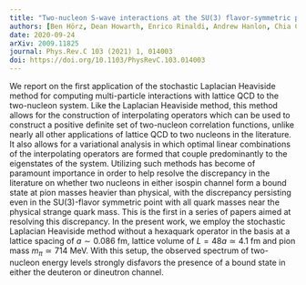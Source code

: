 ```yaml
---
title: "Two-nucleon S-wave interactions at the SU(3) flavor-symmetric point with $m_{ud}=m^{phys}_s$: a first lattice QCD calculation with the stochastic Laplacian Heaviside method"
authors: [Ben Hörz, Dean Howarth, Enrico Rinaldi, Andrew Hanlon, Chia Cheng Chang, Christopher Körber, Evan Berkowitz, John Bulava, M.A. Clark, Wayne Tai Lee, Colin Morningstar, Amy Nicholson, Pavlos Vranas, André Walker-Loud]
date: 2020-09-24
arXiv: 2009.11825
journal: Phys.Rev.C 103 (2021) 1, 014003
doi: https://doi.org/10.1103/PhysRevC.103.014003
---
```


We report on the first application of the stochastic Laplacian Heaviside method for computing multi-particle interactions with lattice QCD to the two-nucleon system. Like the Laplacian Heaviside method, this method allows for the construction of interpolating operators which can be used to construct a positive definite set of two-nucleon correlation functions, unlike nearly all other applications of lattice QCD to two nucleons in the literature. It also allows for a variational analysis in which optimal linear combinations of the interpolating operators are formed that couple predominantly to the eigenstates of the system. Utilizing such methods has become of paramount importance in order to help resolve the discrepancy in the literature on whether two nucleons in either isospin channel form a bound state at pion masses heavier than physical, with the discrepancy persisting even in the SU(3)-flavor symmetric point with all quark masses near the physical strange quark mass. This is the first in a series of papers aimed at resolving this discrepancy. In the present work, we employ the stochastic Laplacian Heaviside method without a hexaquark operator in the basis at a lattice spacing of $a\sim0.086$ fm, lattice volume of $L=48a\simeq4.1$ fm and pion mass $m_\pi\simeq714$ MeV. With this setup, the observed spectrum of two-nucleon energy levels strongly disfavors the presence of a bound state in either the deuteron or dineutron channel.
